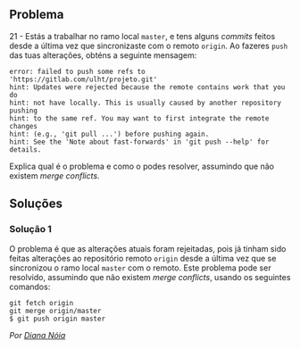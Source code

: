 ## Problema

21 - Estás a trabalhar no ramo local `master`, e tens alguns _commits_ feitos
desde a última vez que sincronizaste com o remoto `origin`. Ao fazeres `push`
das tuas alterações, obténs a seguinte mensagem:

```text
error: failed to push some refs to 'https://gitlab.com/ulht/projeto.git'
hint: Updates were rejected because the remote contains work that you do
hint: not have locally. This is usually caused by another repository pushing
hint: to the same ref. You may want to first integrate the remote changes
hint: (e.g., 'git pull ...') before pushing again.
hint: See the 'Note about fast-forwards' in 'git push --help' for details.
```

Explica qual é o problema e como o podes resolver, assumindo que não existem
_merge conflicts_.

## Soluções

### Solução 1

O problema é que as alterações atuais foram rejeitadas, pois já tinham sido
feitas alterações ao repositório remoto `origin` desde a última vez que se
sincronizou o ramo local `master` com o remoto.
Este problema pode ser resolvido, assumindo que não existem 
_merge conflicts_, usando os seguintes comandos:

```
git fetch origin
git merge origin/master
$ git push origin master
```

*Por [Diana Nóia](https://github.com/DianaNoia)*